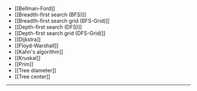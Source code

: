 - [[Bellman-Ford]]
- [[Breadth-first search (BFS)]]
- [[Breadth-first search grid (BFS-Grid)]]
- [[Depth-first search (DFS)]]
- [[Depth-first search grid (DFS-Grid)]]
- [[Dijkstra]]
- [[Floyd-Warshall]]
- [[Kahn's algorithm]]
- [[Kruskal]]
- [[Prim]]
- [[Tree diameter]]
- [[Tree center]]

---